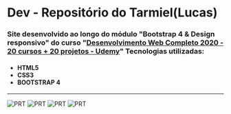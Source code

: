 <h1>Dev - Repositório do Tarmiel(Lucas)</h1>
<h3>Site desenvolvido ao longo do módulo "Bootstrap 4 & Design responsivo" do curso "<a href="https://www.udemy.com/course/web-completo/">Desenvolvimento Web Completo 2020 - 20 cursos + 20 projetos - Udemy</a>"
Tecnologias utilizadas:</h3>

<ul><h4>
  <li>HTML5</li>
  <li>CSS3</li>
  <li>BOOTSTRAP 4</li>
</h4></ul>
<hr>

![PRT](https://github.com/Tarmiel/PJ_web/blob/master/Static/sFinans/print/p1.png)
![PRT](https://github.com/Tarmiel/PJ_web/blob/master/Static/sFinans/print/p2.png)
![PRT](https://github.com/Tarmiel/PJ_web/blob/master/Static/sFinans/print/p3.png)
![PRT](https://github.com/Tarmiel/PJ_web/blob/master/Static/sFinans/print/p4.png)
